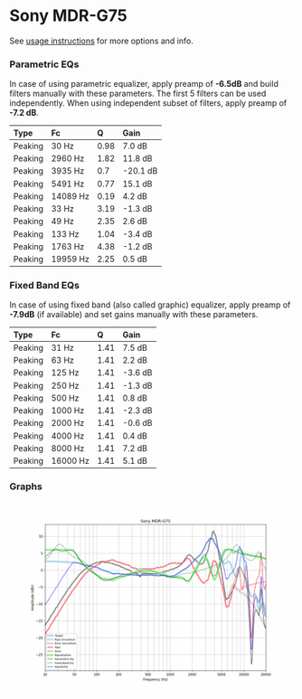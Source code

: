 # Sony MDR-G75
See [usage instructions](https://github.com/jaakkopasanen/AutoEq#usage) for more options and info.

### Parametric EQs
In case of using parametric equalizer, apply preamp of **-6.5dB** and build filters manually
with these parameters. The first 5 filters can be used independently.
When using independent subset of filters, apply preamp of **-7.2 dB**.

| Type    | Fc       |    Q | Gain     |
|:--------|:---------|:-----|:---------|
| Peaking | 30 Hz    | 0.98 | 7.0 dB   |
| Peaking | 2960 Hz  | 1.82 | 11.8 dB  |
| Peaking | 3935 Hz  | 0.7  | -20.1 dB |
| Peaking | 5491 Hz  | 0.77 | 15.1 dB  |
| Peaking | 14089 Hz | 0.19 | 4.2 dB   |
| Peaking | 33 Hz    | 3.19 | -1.3 dB  |
| Peaking | 49 Hz    | 2.35 | 2.6 dB   |
| Peaking | 133 Hz   | 1.04 | -3.4 dB  |
| Peaking | 1763 Hz  | 4.38 | -1.2 dB  |
| Peaking | 19959 Hz | 2.25 | 0.5 dB   |

### Fixed Band EQs
In case of using fixed band (also called graphic) equalizer, apply preamp of **-7.9dB**
(if available) and set gains manually with these parameters.

| Type    | Fc       |    Q | Gain    |
|:--------|:---------|:-----|:--------|
| Peaking | 31 Hz    | 1.41 | 7.5 dB  |
| Peaking | 63 Hz    | 1.41 | 2.2 dB  |
| Peaking | 125 Hz   | 1.41 | -3.6 dB |
| Peaking | 250 Hz   | 1.41 | -1.3 dB |
| Peaking | 500 Hz   | 1.41 | 0.8 dB  |
| Peaking | 1000 Hz  | 1.41 | -2.3 dB |
| Peaking | 2000 Hz  | 1.41 | -0.6 dB |
| Peaking | 4000 Hz  | 1.41 | 0.4 dB  |
| Peaking | 8000 Hz  | 1.41 | 7.2 dB  |
| Peaking | 16000 Hz | 1.41 | 5.1 dB  |

### Graphs
![](./Sony%20MDR-G75.png)